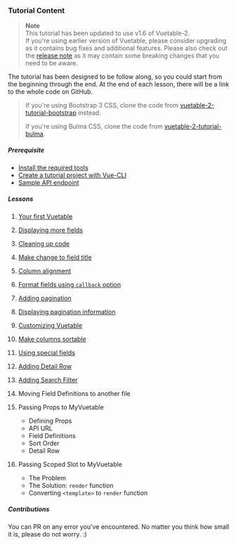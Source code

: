### Tutorial Content

> __Note__   
> This tutorial has been updated to use v1.6 of Vuetable-2.  
If you're using earlier version of Vuetable, please consider upgrading as it contains bug fixes and additional features. Please also check out the  [release note](https://github.com/ratiw/vuetable-2/releases) as it may contain some breaking changes that you need to be aware.

The tutorial has been designed to be follow along, so you could start from the beginning through the end. At the end of each lesson, there will be a link to the whole code on GitHub.

> If you're using Bootstrap 3 CSS, clone the code from [vuetable-2-tutorial-bootstrap](https://github.com/ratiw/vuetable-2-tutorial-bootstrap) instead.
> 
> If you're using Bulma CSS, clone the code from [vuetable-2-tutorial-bulma](https://github.com/ratiw/vuetable-2-tutorial-bulma).


##### Prerequisite
- [Install the required tools](./_prerequisite.md#install-the-required-tools)
- [Create a tutorial project with Vue-CLI](./_prerequisite.md#create-a-tutorial-project-with-vue-cli)
- [Sample API endpoint](./_prerequisite.md#sample-api-endpoint)

##### Lessons
1. [Your first Vuetable](./lesson-01.md)
2. [Displaying more fields](./lesson-02.md)
3. [Cleaning up code](./lesson-03.md)
4. [Make change to field title](./lesson-04.md)
5. [Column alignment](./lesson-05.md)
6. [Format fields using `callback` option](./lesson-06.md)
7. [Adding pagination](./lesson-07.md)
8. [Displaying pagination information](./lesson-08.md)
9. [Customizing Vuetable](./lesson-09.md)
10. [Make columns sortable](./lesson-10.md)
11. [Using special fields](./lesson-11.md)
12. [Adding Detail Row](./lesson-12.md)
13. [Adding Search Filter](./lesson-13.md)


14. Moving Field Definitions to another file
15. Passing Props to MyVuetable
    - Defining Props
    - API URL
    - Field Definitions
    - Sort Order
    - Detail Row
16. Passing Scoped Slot to MyVuetable
    - The Problem
    - The Solution: `render` function
    - Converting `<template>` to `render` function

##### Contributions

You can PR on any error you've encountered. No matter you think how small it is, please do not worry. :)

